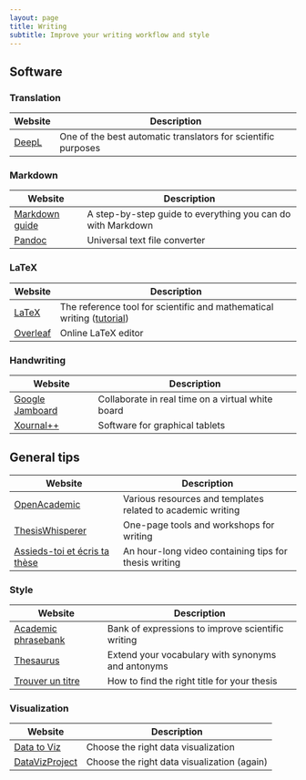 ```yaml
---
layout: page
title: Writing
subtitle: Improve your writing workflow and style
---
```


## Software

### Translation

| Website                                   | Description                                                   |
| ----------------------------------------- | ------------------------------------------------------------- |
| [DeepL](https://www.deepl.com/translator) | One of the best automatic translators for scientific purposes |

### Markdown

| Website                                          | Description                                                 |
| ------------------------------------------------ | ----------------------------------------------------------- |
| [Markdown guide](https://www.markdownguide.org/) | A step-by-step guide to everything you can do with Markdown |
| [Pandoc](https://pandoc.org/)                    | Universal text file converter                               |

### LaTeX

| Website                                 | Description                                                                                    |
| --------------------------------------- | ---------------------------------------------------------------------------------------------- |
| [LaTeX](https://www.latex-project.org/) | The reference tool for scientific and mathematical writing ([tutorial](../../tutorials/latex)) |
| [Overleaf](https://www.overleaf.com/)   | Online LaTeX editor                                                                            |

### Handwriting

| Website                                         | Description                                       |
| ----------------------------------------------- | ------------------------------------------------- |
| [Google Jamboard](https://jamboard.google.com/) | Collaborate in real time on a virtual white board |
| [Xournal++](https://xournalpp.github.io/)       | Software for graphical tablets                    |

## General tips

| Website                                                                             | Description                                                 |
| ----------------------------------------------------------------------------------- | ----------------------------------------------------------- |
| [OpenAcademic](https://www.oacommunity.org/resources)                               | Various resources and templates related to academic writing |
| [ThesisWhisperer](https://sites.google.com/site/twblacklinemasters/home?authuser=0) | One-page tools and workshops for writing                    |
| [Assieds-toi et écris ta thèse](https://www.youtube.com/watch?v=qbQ02vJkXQw)        | An hour-long video containing tips for thesis writing       |

### Style

| Website                                                                    | Description                                       |
| -------------------------------------------------------------------------- | ------------------------------------------------- |
| [Academic phrasebank](https://www.phrasebank.manchester.ac.uk/)            | Bank of expressions to improve scientific writing |
| [Thesaurus](https://www.thesaurus.com/)                                    | Extend your vocabulary with synonyms and antonyms |
| [Trouver un titre](https://reussirsathese.com/trouver-un-titre-a-sa-these) | How to find the right title for your thesis       |

### Visualization

| Website                                       | Description                                 |
| --------------------------------------------- | ------------------------------------------- |
| [Data to Viz](https://www.data-to-viz.com/)   | Choose the right data visualization         |
| [DataVizProject](https://datavizproject.com/) | Choose the right data visualization (again) |
